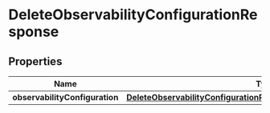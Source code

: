 

# DeleteObservabilityConfigurationResponse


## Properties

| Name | Type | Description | Notes |
|------------ | ------------- | ------------- | -------------|
|**observabilityConfiguration** | [**DeleteObservabilityConfigurationResponseObservabilityConfiguration**](DeleteObservabilityConfigurationResponseObservabilityConfiguration.md) |  |  |




